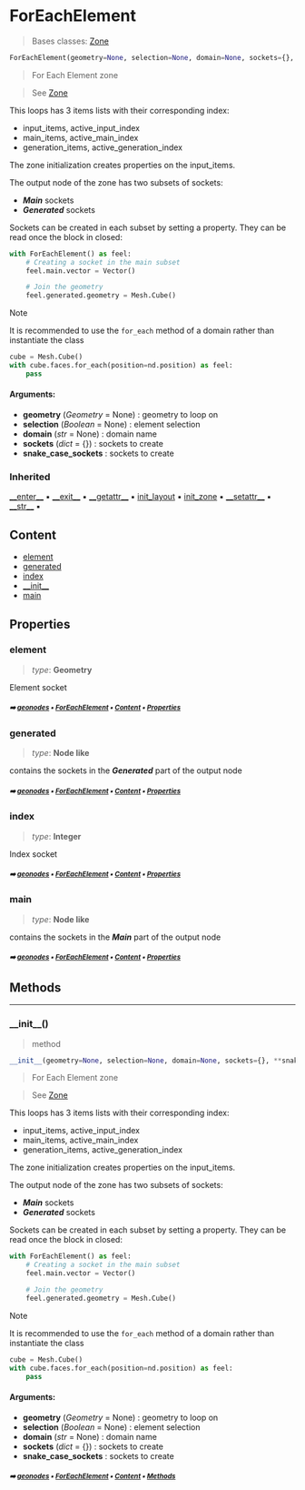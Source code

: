 # ForEachElement

> Bases classes: [Zone](zone.md#zone)

``` python
ForEachElement(geometry=None, selection=None, domain=None, sockets={}, **snake_case_sockets)
```

> For Each Element zone

> See [Zone](zone.md#zone)

This loops has 3 items lists with their corresponding index:
- input_items, active_input_index
- main_items, active_main_index
- generation_items, active_generation_index

The zone initialization creates properties on the input_items.

The output node of the zone has two subsets of sockets:
- ***Main*** sockets
- ***Generated*** sockets

Sockets can be created in each subset by setting a property. They can be read once
the block in closed:

``` python
with ForEachElement() as feel:
    # Creating a socket in the main subset
    feel.main.vector = Vector()

    # Join the geometry
    feel.generated.geometry = Mesh.Cube()
```

> [!NOTE]
> It is recommended to use the `for_each` method of a domain rather than instantiate
> the class

``` python
cube = Mesh.Cube()
with cube.faces.for_each(position=nd.position) as feel:
    pass
```

#### Arguments:
- **geometry** (_Geometry_ = None) : geometry to loop on
- **selection** (_Boolean_ = None) : element selection
- **domain** (_str_ = None) : domain name
- **sockets** (_dict_ = {}) : sockets to create
- **snake_case_sockets** : sockets to create

### Inherited

[\_\_enter__](zone.md#__enter__) :black_small_square: [\_\_exit__](zone.md#__exit__) :black_small_square: [\_\_getattr__](zone.md#__getattr__) :black_small_square: [init_layout](zone.md#init_layout) :black_small_square: [init_zone](zone.md#init_zone) :black_small_square: [\_\_setattr__](zone.md#__setattr__) :black_small_square: [\_\_str__](zone.md#__str__) :black_small_square:

## Content

- [element](foreachelement.md#element)
- [generated](foreachelement.md#generated)
- [index](foreachelement.md#index)
- [\_\_init__](foreachelement.md#__init__)
- [main](foreachelement.md#main)

## Properties



### element

> _type_: **Geometry**
>

Element socket

##### <sub>:arrow_right: [geonodes](index.md#geonodes) :black_small_square: [ForEachElement](foreachelement.md#foreachelement) :black_small_square: [Content](foreachelement.md#content) :black_small_square: [Properties](foreachelement.md#properties)</sub>

### generated

> _type_: **Node like**
>

contains the sockets in the ***Generated*** part of the output node

##### <sub>:arrow_right: [geonodes](index.md#geonodes) :black_small_square: [ForEachElement](foreachelement.md#foreachelement) :black_small_square: [Content](foreachelement.md#content) :black_small_square: [Properties](foreachelement.md#properties)</sub>

### index

> _type_: **Integer**
>

Index socket

##### <sub>:arrow_right: [geonodes](index.md#geonodes) :black_small_square: [ForEachElement](foreachelement.md#foreachelement) :black_small_square: [Content](foreachelement.md#content) :black_small_square: [Properties](foreachelement.md#properties)</sub>

### main

> _type_: **Node like**
>

contains the sockets in the ***Main*** part of the output node

##### <sub>:arrow_right: [geonodes](index.md#geonodes) :black_small_square: [ForEachElement](foreachelement.md#foreachelement) :black_small_square: [Content](foreachelement.md#content) :black_small_square: [Properties](foreachelement.md#properties)</sub>

## Methods



----------
### \_\_init__()

> method

``` python
__init__(geometry=None, selection=None, domain=None, sockets={}, **snake_case_sockets)
```

> For Each Element zone

> See [Zone](zone.md#zone)

This loops has 3 items lists with their corresponding index:
- input_items, active_input_index
- main_items, active_main_index
- generation_items, active_generation_index

The zone initialization creates properties on the input_items.

The output node of the zone has two subsets of sockets:
- ***Main*** sockets
- ***Generated*** sockets

Sockets can be created in each subset by setting a property. They can be read once
the block in closed:

``` python
with ForEachElement() as feel:
    # Creating a socket in the main subset
    feel.main.vector = Vector()

    # Join the geometry
    feel.generated.geometry = Mesh.Cube()
```

> [!NOTE]
> It is recommended to use the `for_each` method of a domain rather than instantiate
> the class

``` python
cube = Mesh.Cube()
with cube.faces.for_each(position=nd.position) as feel:
    pass
```

#### Arguments:
- **geometry** (_Geometry_ = None) : geometry to loop on
- **selection** (_Boolean_ = None) : element selection
- **domain** (_str_ = None) : domain name
- **sockets** (_dict_ = {}) : sockets to create
- **snake_case_sockets** : sockets to create

##### <sub>:arrow_right: [geonodes](index.md#geonodes) :black_small_square: [ForEachElement](foreachelement.md#foreachelement) :black_small_square: [Content](foreachelement.md#content) :black_small_square: [Methods](foreachelement.md#methods)</sub>